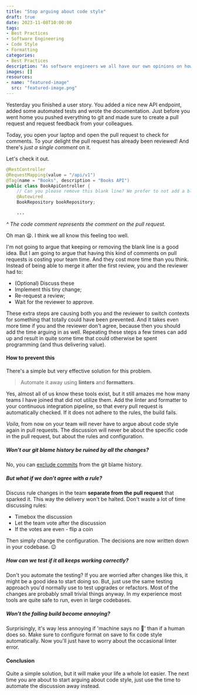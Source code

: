 ```yaml
---
title: "Stop arguing about code style"
draft: true
date: 2023-11-08T10:00:00
tags: 
- Best Practices
- Software Engineering
- Code Style
- Formatting
categories:
- Best Practices
description: "As software engineers we all have our own opinions on how to format our code. But having a discussion about code style at every pull request review is a giant waste of time. Here's a simple solution to be done with this once and for all."
images: []
resources:
- name: "featured-image"
  src: "featured-image.png"
---
```


<!--more-->

Yesterday you finished a user story. You added a nice new API endpoint, added some automated tests and wrote the documentation. Just before you went home
you pushed everything to git and made sure to create a pull request and request feedback from your colleagues.

Today, you open your laptop and open the pull request to check for comments. To your delight the pull request has already been reviewed! And there's *just a single
comment* on it.

Let's check it out.

```java
@RestController
@RequestMapping(value = "/api/v1")
@Tag(name = "Books", description = "Books API")
public class BookApiController {
    // Can you please remove this blank line? We prefer to not add a blank line after class declaration.
    @Autowired
    BookRepository bookRepository;

    ...
```
*^ The code comment represents the comment on the pull request.*

Oh man :tired_face:. I think we all know this feeling too well.

I'm not going to argue that keeping or removing the blank line is a good idea. But I am going to argue that having this kind of comments on pull requests is
costing your team time. And they cost more time than you think. Instead of being able to merge it after the first review, you and the reviewer had to:

* (Optional) Discuss these 
* Implement this tiny change;
* Re-request a review;
* Wait for the reviewer to approve.

These extra steps are causing both you and the reviewer to switch contexts for something that totally could have been prevented. And it takes even more time if
you and the reviewer don't agree, because then you should add the time arguing in as well. Repeating these steps a few times can add up and result in quite some
time that could otherwise be spent programming (and thus delivering value).

#### How to prevent this

There's a simple but very effective solution for this problem.

> Automate it away using **linters** and **formatters**. 

Yes, almost all of us know these tools exist, but
it still amazes me how many teams I have joined that did not utilize them. Add the linter and formatter to your continuous integration pipeline, so that every
pull request is automatically checked. If it does not adhere to the rules, the build fails. 

*Voila*, from now on your team will never have to argue about code style again in pull requests. The discussion will never be about the specific code in the pull
request, but about the rules and configuration.

##### Won't our git blame history be ruined by all the changes?

No, you can [exclude commits](https://github.blog/changelog/2022-03-24-ignore-commits-in-the-blame-view-beta/) from the git blame history.

##### But what if we don't agree with a rule?

Discuss rule changes in the team **separate from the pull request** that sparked it. This way the delivery won't be halted. Don't waste a lot of time discussing
rules:

* Timebox the discussion
* Let the team vote after the discussion
* If the votes are even - flip a coin

Then simply change the configuration. The decisions are now written down in your codebase. :wink:

##### How can we test if it all keeps working correctly?

Don't you automate the testing? If you are worried after changes like this, it might be a good idea to start doing so. But, just use the same testing approach 
you'd normally use to test upgrades or refactors. Most of the changes are probably small trivial things anyway. In my experience most tools are quite safe to
run, even in large codebases.

##### Won't the failing build become annoying?

Surprisingly, it's way less annoying if 'machine says no :robot:' than if a human does so. Make sure to configure format on save to fix code style automatically.
Now you'll just have to worry about the occasional linter error.

#### Conclusion

Quite a simple solution, but it will make your life a whole lot easier. The next time you are about to start arguing about code style, just use the time to automate
the discussion away instead.